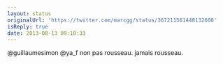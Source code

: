 ```yaml
---
layout: status
originalUrl: 'https://twitter.com/marcgg/status/367211561448132608'
isReply: true
date: 2013-08-13 09:10:33
---
```


@guillaumesimon @ya_f non pas rousseau. jamais rousseau.
